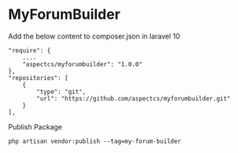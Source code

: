 # MyForumBuilder 

Add the below content to composer.json in laravel 10

    "require": {
        ....
        "aspectcs/myforumbuilder": "1.0.0"
    },
    "repositories": [
        {
            "type": "git",
            "url": "https://github.com/aspectcs/myforumbuilder.git"
        }
    ],

Publish Package

    php artisan vendor:publish --tag=my-forum-builder   
